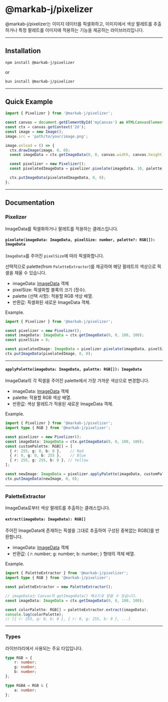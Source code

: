 # @markab-j/pixelizer

@markab-j/pixelizer는 이미지 데이터를 픽셀화하고, 이미지에서 색상 팔레트를 추출하거나 특정 팔레트를 이미지에 적용하는 기능을 제공하는 라이브러리입니다.

---

## Installation

```bash
npm install @markab-j/pixelizer
```

or

```bash
bun install @markab-j/pixelizer
```

---

## Quick Example

```typescript
import { Pixelizer } from '@markab-j/pixelizer';

const canvas = document.getElementById('myCanvas') as HTMLCanvasElement;
const ctx = canvas.getContext('2d');
const image = new Image();
image.src = 'path/to/your/image.png';

image.onload = () => {
  ctx.drawImage(image, 0, 0);
  const imageData = ctx.getImageData(0, 0, canvas.width, canvas.height);

  const pixelizer = new Pixelizer();
  const pixelatedImageData = pixelizer.pixelate(imageData, 10, palette);

  ctx.putImageData(pixelatedImageData, 0, 0);
};
```

---

## Documentation

### Pixelizer
ImageData를 픽셀화하거나 팔레트를 적용하는 클래스입니다.

#### `pixelate(imageData: ImageData, pixelSize: number, palette?: RGB[]): ImageData`

`ImageData`를 주어진 `pixelSize`에 따라 픽셀화합니다. 

선택적으로 palette(from `PaletteExtractor`)를 제공하여 해당 팔레트의 색상으로 픽셀을 채울 수 있습니다.

- imageData: [ImageData](https://developer.mozilla.org/en-US/docs/Web/API/ImageData) 객체
- pixelSize: 픽셀화할 블록의 크기 (정수).
- palette (선택 사항): 적용할 RGB 색상 배열.
- 반환값: 픽셀화된 새로운 ImageData 객체.

Example.
```typescript
import { Pixelizer } from '@markab-j/pixelizer';

const pixelizer = new Pixelizer();
const imageData: ImageData = ctx.getImageData(0, 0, 100, 100);
const pixelSize = 8;

const pixelatedImage: ImageData = pixelizer.pixelate(imageData, pixelSize);
ctx.putImageData(pixelatedImage, 0, 0);
```

---
#### `applyPalette(imageData: ImageData, palette: RGB[]): ImageData`

ImageData의 각 픽셀을 주어진 palette에서 가장 가까운 색상으로 변경합니다.
- imageData:  [ImageData](https://developer.mozilla.org/en-US/docs/Web/API/ImageData) 객체
- palette: 적용할 RGB 색상 배열. 
- 반환값: 색상 팔레트가 적용된 새로운 ImageData 객체.

Example.
```typescript
import { Pixelizer } from '@markab-j/pixelizer';
import type { RGB } from '@markab-j/pixelizer';

const pixelizer = new Pixelizer();
const imageData: ImageData = ctx.getImageData(0, 0, 100, 100);
const customPalette: RGB[] = [
  { r: 255, g: 0, b: 0 },    // Red
  { r: 0, g: 0, b: 255 },    // Blue
  { r: 255, g: 255, b: 0 }, // Yellow
];

const newImage: ImageData = pixelizer.applyPalette(imageData, customPalette);
ctx.putImageData(newImage, 0, 0);
```

---
### PaletteExtractor

ImageData로부터 색상 팔레트를 추출하는 클래스입니다.

#### `extract(imageData: ImageData): RGB[]`

주어진 ImageData에 존재하는 픽셀을 그대로 추출하여 구성된 중복없는 RGB[]를 반환합니다.
- imageData: [ImageData](https://developer.mozilla.org/en-US/docs/Web/API/ImageData) 객체
- 반환값: { r: number; g: number; b: number; } 형태의 객체 배열.

Example.
```typescript
import { PaletteExtractor } from '@markab-j/pixelizer';
import type { RGB } from '@markab-j/pixelizer';

const paletteExtractor = new PaletteExtractor();

// imageData는 Canvas의 getImageData() 메소드로 얻을 수 있습니다.
const imageData: ImageData = ctx.getImageData(0, 0, 100, 100);

const colorPalette: RGB[] = paletteExtractor.extract(imageData);
console.log(colorPalette);
// [{ r: 255, g: 0, b: 0 }, { r: 0, g: 255, b: 0 }, ...]
```

---

### Types
라이브러리에서 사용되는 주요 타입입니다.
```typescript
type RGB = {
    r: number;
    g: number;
    b: number;
};

type RGBA = RGB & {
    a: number;
};
```